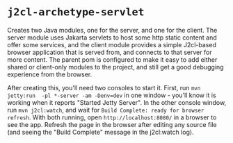 # `j2cl-archetype-servlet`

Creates two Java modules, one for the server, and one for the client. The server module uses Jakarta
servlets to host some http static content and offer some services, and the client module provides a
simple J2cl-based browser application that is served from, and connects to that server for more content.
The parent pom is configured to make it easy to add either shared or client-only modules to the project,
and still get a good debugging experience from the browser.

After creating this, you'll need two consoles to start it. First, run `mvn jetty:run  -pl *-server -am -Denv=dev` 
in one window - you'll know it is working when it reports "Started Jetty Server". In the other 
console window, run `mvn j2cl:watch`, and wait for `Build Complete: ready for browser refresh`. With 
both running, open `http://localhost:8080/` in a browser to see the app. Refresh the page in the 
browser after editing any source file (and seeing the "Build Complete" message in the j2cl:watch log).

